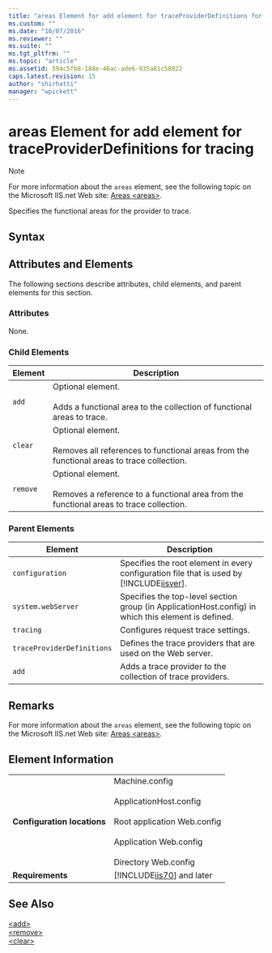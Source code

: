 ```yaml
---
title: "areas Element for add element for traceProviderDefinitions for tracing | Microsoft Docs"
ms.custom: ""
ms.date: "10/07/2016"
ms.reviewer: ""
ms.suite: ""
ms.tgt_pltfrm: ""
ms.topic: "article"
ms.assetid: 594c5fb8-188e-46ac-ade6-935a81c58022
caps.latest.revision: 15
author: "shirhatti"
manager: "wpickett"
---
```

# areas Element for add element for traceProviderDefinitions for tracing
> [!NOTE]
>  For more information about the `areas` element, see the following topic on the Microsoft IIS.net Web site: [Areas \<areas>](http://www.iis.net/ConfigReference/system.webServer/tracing/traceProviderDefinitions/add/areas).  
  
 Specifies the functional areas for the provider to trace.  
  
## Syntax  
  
## Attributes and Elements  
 The following sections describe attributes, child elements, and parent elements for this section.  
  
### Attributes  
 None.  
  
### Child Elements  
  
|Element|Description|  
|-------------|-----------------|  
|`add`|Optional element.<br /><br /> Adds a functional area to the collection of functional areas to trace.|  
|`clear`|Optional element.<br /><br /> Removes all references to functional areas from the functional areas to trace collection.|  
|`remove`|Optional element.<br /><br /> Removes a reference to a functional area from the functional areas to trace collection.|  
  
### Parent Elements  
  
|Element|Description|  
|-------------|-----------------|  
|`configuration`|Specifies the root element in every configuration file that is used by [!INCLUDE[iisver](../../reference/admin/includes/iisver-md.md)].|  
|`system.webServer`|Specifies the top-level section group (in ApplicationHost.config) in which this element is defined.|  
|`tracing`|Configures request trace settings.|  
|`traceProviderDefinitions`|Defines the trace providers that are used on the Web server.|  
|`add`|Adds a trace provider to the collection of trace providers.|  
  
## Remarks  
 For more information about the `areas` element, see the following topic on the Microsoft IIS.net Web site: [Areas \<areas>](http://www.iis.net/ConfigReference/system.webServer/tracing/traceProviderDefinitions/add/areas).  
  
## Element Information  
  
|||  
|-|-|  
|**Configuration locations**|Machine.config<br /><br /> ApplicationHost.config<br /><br /> Root application Web.config<br /><br /> Application Web.config<br /><br /> Directory Web.config|  
|**Requirements**|[!INCLUDE[iis70](../../reference/admin/includes/iis70-md.md)] and later|  
  
## See Also  
 [\<add>](../../reference/admin/add-element-for-traceproviderdefinitions-for-tracing.md)   
 [\<remove>](../../reference/admin/remove-element-for-areas-for-traceproviderdefinitions-for-tracing.md)   
 [\<clear>](../../reference/admin/clear-element-for-areas-for-traceproviderdefinitions-for-tracing.md)